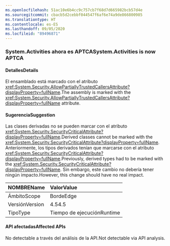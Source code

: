 ```yaml
---
ms.openlocfilehash: 51ac10e6b4cc9c757cb7f68d7d665982bcb57d4e
ms.sourcegitcommit: cbacb5d2cebbf044547f6af6e74a9de866800985
ms.translationtype: HT
ms.contentlocale: es-ES
ms.lasthandoff: 09/05/2020
ms.locfileid: "89496871"
---
```

### <a name="systemactivities-is-now-aptca"></a><span data-ttu-id="96af6-101">System.Activities ahora es APTCA</span><span class="sxs-lookup"><span data-stu-id="96af6-101">System.Activities is now APTCA</span></span>

#### <a name="details"></a><span data-ttu-id="96af6-102">Detalles</span><span class="sxs-lookup"><span data-stu-id="96af6-102">Details</span></span>

<span data-ttu-id="96af6-103">El ensamblado está marcado con el atributo <xref:System.Security.AllowPartiallyTrustedCallersAttribute?displayProperty=fullName>.</span><span class="sxs-lookup"><span data-stu-id="96af6-103">The assembly is marked with the <xref:System.Security.AllowPartiallyTrustedCallersAttribute?displayProperty=fullName> attribute.</span></span>

#### <a name="suggestion"></a><span data-ttu-id="96af6-104">Sugerencia</span><span class="sxs-lookup"><span data-stu-id="96af6-104">Suggestion</span></span>

<span data-ttu-id="96af6-105">Las clases derivadas no se pueden marcar con el atributo <xref:System.Security.SecurityCriticalAttribute?displayProperty=fullName>.</span><span class="sxs-lookup"><span data-stu-id="96af6-105">Derived classes cannot be marked with the <xref:System.Security.SecurityCriticalAttribute?displayProperty=fullName>.</span></span> <span data-ttu-id="96af6-106">Anteriormente, los tipos derivados tenían que marcarse con el atributo <xref:System.Security.SecurityCriticalAttribute?displayProperty=fullName>.</span><span class="sxs-lookup"><span data-stu-id="96af6-106">Previously, derived types had to be marked with the <xref:System.Security.SecurityCriticalAttribute?displayProperty=fullName>.</span></span> <span data-ttu-id="96af6-107">Sin embargo, este cambio no debería tener ningún impacto.</span><span class="sxs-lookup"><span data-stu-id="96af6-107">However, this change should have no real impact.</span></span>

| <span data-ttu-id="96af6-108">NOMBRE</span><span class="sxs-lookup"><span data-stu-id="96af6-108">Name</span></span>    | <span data-ttu-id="96af6-109">Valor</span><span class="sxs-lookup"><span data-stu-id="96af6-109">Value</span></span>       |
|:--------|:------------|
| <span data-ttu-id="96af6-110">Ámbito</span><span class="sxs-lookup"><span data-stu-id="96af6-110">Scope</span></span>   |<span data-ttu-id="96af6-111">Borde</span><span class="sxs-lookup"><span data-stu-id="96af6-111">Edge</span></span>|
|<span data-ttu-id="96af6-112">Versión</span><span class="sxs-lookup"><span data-stu-id="96af6-112">Version</span></span>|<span data-ttu-id="96af6-113">4.5</span><span class="sxs-lookup"><span data-stu-id="96af6-113">4.5</span></span>|
|<span data-ttu-id="96af6-114">Tipo</span><span class="sxs-lookup"><span data-stu-id="96af6-114">Type</span></span>|<span data-ttu-id="96af6-115">Tiempo de ejecución</span><span class="sxs-lookup"><span data-stu-id="96af6-115">Runtime</span></span>|

#### <a name="affected-apis"></a><span data-ttu-id="96af6-116">API afectadas</span><span class="sxs-lookup"><span data-stu-id="96af6-116">Affected APIs</span></span>

<span data-ttu-id="96af6-117">No detectable a través del análisis de la API.</span><span class="sxs-lookup"><span data-stu-id="96af6-117">Not detectable via API analysis.</span></span>

<!--

#### Affected APIs

Not detectable via API analysis.

-->

